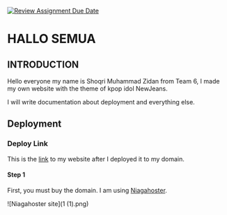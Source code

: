 [![Review Assignment Due Date](https://classroom.github.com/assets/deadline-readme-button-24ddc0f5d75046c5622901739e7c5dd533143b0c8e959d652212380cedb1ea36.svg)](https://classroom.github.com/a/isPhTOcA)
# HALLO SEMUA

## INTRODUCTION
Hello everyone my name is Shoqri Muhammad Zidan from Team 6, I made my own website with the theme of kpop idol NewJeans.

I will write documentation about deployment and everything else.

## Deployment

### Deploy Link

This is the [link](https://shoqrizidan.site/) to my website after I deployed it to my domain.

#### Step 1

First, you must buy the domain. I am using [Niagahoster](https://www.niagahoster.co.id/).

![Niagahoster site](1 (1).png)
